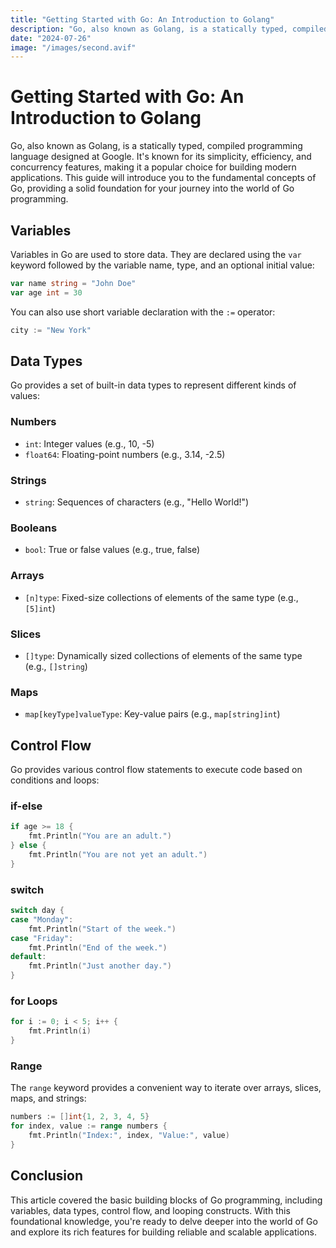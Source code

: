 ```yaml
---
title: "Getting Started with Go: An Introduction to Golang"
description: "Go, also known as Golang, is a statically typed, compiled programming language designed at Google. It's known for its simplicity, efficiency, and concurrency features, making it a popular choice for building modern applications."
date: "2024-07-26"
image: "/images/second.avif"
---
```


# Getting Started with Go: An Introduction to Golang

Go, also known as Golang, is a statically typed, compiled programming language designed at Google. It's known for its simplicity, efficiency, and concurrency features, making it a popular choice for building modern applications. This guide will introduce you to the fundamental concepts of Go, providing a solid foundation for your journey into the world of Go programming.

## Variables

Variables in Go are used to store data. They are declared using the `var` keyword followed by the variable name, type, and an optional initial value:

```go
var name string = "John Doe"
var age int = 30
```

You can also use short variable declaration with the `:=` operator:

```go
city := "New York"
```

## Data Types

Go provides a set of built-in data types to represent different kinds of values:

### Numbers

- `int`: Integer values (e.g., 10, -5)
- `float64`: Floating-point numbers (e.g., 3.14, -2.5)

### Strings

- `string`: Sequences of characters (e.g., "Hello World!")

### Booleans

- `bool`: True or false values (e.g., true, false)

### Arrays

- `[n]type`: Fixed-size collections of elements of the same type (e.g., `[5]int`)

### Slices

- `[]type`: Dynamically sized collections of elements of the same type (e.g., `[]string`)

### Maps

- `map[keyType]valueType`: Key-value pairs (e.g., `map[string]int`)

## Control Flow

Go provides various control flow statements to execute code based on conditions and loops:

### if-else

```go
if age >= 18 {
    fmt.Println("You are an adult.")
} else {
    fmt.Println("You are not yet an adult.")
}
```

### switch

```go
switch day {
case "Monday":
    fmt.Println("Start of the week.")
case "Friday":
    fmt.Println("End of the week.")
default:
    fmt.Println("Just another day.")
}
```

### for Loops

```go
for i := 0; i < 5; i++ {
    fmt.Println(i)
}
```

### Range

The `range` keyword provides a convenient way to iterate over arrays, slices, maps, and strings:

```go
numbers := []int{1, 2, 3, 4, 5}
for index, value := range numbers {
    fmt.Println("Index:", index, "Value:", value)
}
```

## Conclusion

This article covered the basic building blocks of Go programming, including variables, data types, control flow, and looping constructs. With this foundational knowledge, you're ready to delve deeper into the world of Go and explore its rich features for building reliable and scalable applications.